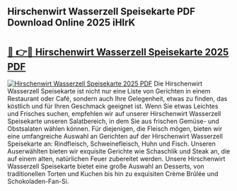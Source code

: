 ## Hirschenwirt Wasserzell Speisekarte PDF Download Online 2025 iHIrK

# <h2><a href="http://gc6phvq.nevu.top/?p=Hirschenwirt+Wasserzell+Speisekarte">🔗 👉🔴 Hirschenwirt Wasserzell Speisekarte 2025 PDF</a></h2>

[![Hirschenwirt Wasserzell Speisekarte 2025 PDF](https://i.imgur.com/dBaPXMq.png)](http://gc6phvq.nevu.top/?p=Hirschenwirt+Wasserzell+Speisekarte)
Die Hirschenwirt Wasserzell Speisekarte ist nicht nur eine Liste von Gerichten in einem Restaurant oder Café, sondern auch Ihre Gelegenheit, etwas zu finden, das köstlich und für Ihren Geschmack geeignet ist. Wenn Sie etwas Leichtes und Frisches suchen, empfehlen wir auf unserer Hirschenwirt Wasserzell Speisekarte unseren Salatbereich, in dem Sie aus frischen Gemüse- und Obstsalaten wählen können. Für diejenigen, die Fleisch mögen, bieten wir eine umfangreiche Auswahl an Gerichten auf der Hirschenwirt Wasserzell Speisekarte an: Rindfleisch, Schweinefleisch, Huhn und Fisch. Unseren Auserwählten bieten wir exquisite Gerichte wie Schaschlik und Steak an, die auf einem alten, natürlichen Feuer zubereitet werden. Unsere Hirschenwirt Wasserzell Speisekarte bietet eine große Auswahl an Desserts, von traditionellen Torten und Kuchen bis hin zu exquisiten Crème Brûlée und Schokoladen-Fan-Si.
